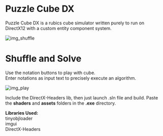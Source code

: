# Puzzle Cube DX
Puzzle Cube DX is a rubics cube simulator written purely to run on DirectX12 with a custom entity component system.

![img_shuffle](https://github.com/user-attachments/assets/53201c87-4429-47ca-8f4d-0cd243b7b317)

# Shuffle and Solve
Use the notation buttons to play with cube. \
Enter notations as input text to precisely execute an algorithm.

![img_play](https://github.com/user-attachments/assets/7d5b3ec7-fc98-415b-a4cf-d31879da0949)

Include the DirectX-Headers lib, then just launch .sln file and build.
Paste the **shaders** and **assets** folders in the **.exe** directory.

**Libraries Used:**\
tinyobjloader\
imgui\
DirectX-Headers
